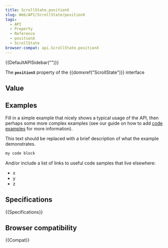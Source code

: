 ```yaml
---
title: ScrollState.positionX
slug: Web/API/ScrollState/positionX
tags:
  - API
  - Property
  - Reference
  - positionX
  - ScrollState
browser-compat: api.ScrollState.positionX
---
```

{{DefaultAPISidebar("")}}

The **`positionX`** property of the {{domxref("ScrollState")}} interface 

## Value



## Examples

Fill in a simple example that nicely shows a typical usage of the API, then perhaps some more complex examples (see our guide on how to add [code examples](/en-US/docs/MDN/Contribute/Structures/Code_examples) for more information).

This text should be replaced with a brief description of what the example demonstrates.

```js
my code block
```

And/or include a list of links to useful code samples that live elsewhere:

*   x
*   y
*   z

## Specifications

{{Specifications}}

## Browser compatibility

{{Compat}}


